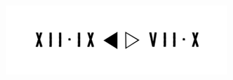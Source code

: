 <!-- <img src="introduction.svg" alt="" width="65%" align="left">
<img src="languages.svg" alt="" width="70%" align="left">
 -->
 
 ![banner](banner.png)
